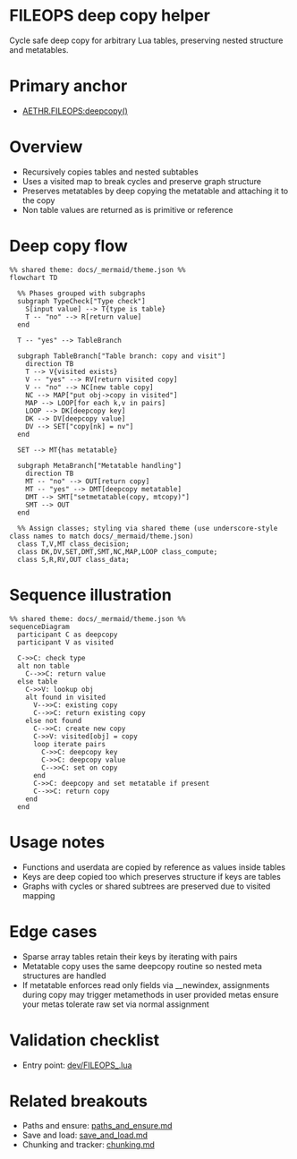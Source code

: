 # FILEOPS deep copy helper

Cycle safe deep copy for arbitrary Lua tables, preserving nested structure and metatables.

# Primary anchor

- [AETHR.FILEOPS:deepcopy()](https://github.com/Gh0st352/AETHR/blob/main/dev/FILEOPS_.lua#L206)

# Overview

- Recursively copies tables and nested subtables
- Uses a visited map to break cycles and preserve graph structure
- Preserves metatables by deep copying the metatable and attaching it to the copy
- Non table values are returned as is primitive or reference

# Deep copy flow

```mermaid
%% shared theme: docs/_mermaid/theme.json %%
flowchart TD

  %% Phases grouped with subgraphs
  subgraph TypeCheck["Type check"]
    S[input value] --> T{type is table}
    T -- "no" --> R[return value]
  end

  T -- "yes" --> TableBranch

  subgraph TableBranch["Table branch: copy and visit"]
    direction TB
    T --> V{visited exists}
    V -- "yes" --> RV[return visited copy]
    V -- "no" --> NC[new table copy]
    NC --> MAP["put obj->copy in visited"]
    MAP --> LOOP[for each k,v in pairs]
    LOOP --> DK[deepcopy key]
    DK --> DV[deepcopy value]
    DV --> SET["copy[nk] = nv"]
  end

  SET --> MT{has metatable}

  subgraph MetaBranch["Metatable handling"]
    direction TB
    MT -- "no" --> OUT[return copy]
    MT -- "yes" --> DMT[deepcopy metatable]
    DMT --> SMT["setmetatable(copy, mtcopy)"]
    SMT --> OUT
  end

  %% Assign classes; styling via shared theme (use underscore-style class names to match docs/_mermaid/theme.json)
  class T,V,MT class_decision;
  class DK,DV,SET,DMT,SMT,NC,MAP,LOOP class_compute;
  class S,R,RV,OUT class_data;
```

# Sequence illustration

```mermaid
%% shared theme: docs/_mermaid/theme.json %%
sequenceDiagram
  participant C as deepcopy
  participant V as visited

  C->>C: check type
  alt non table
    C-->>C: return value
  else table
    C->>V: lookup obj
    alt found in visited
      V-->>C: existing copy
      C-->>C: return existing copy
    else not found
      C-->>C: create new copy
      C->>V: visited[obj] = copy
      loop iterate pairs
        C->>C: deepcopy key
        C->>C: deepcopy value
        C-->>C: set on copy
      end
      C->>C: deepcopy and set metatable if present
      C-->>C: return copy
    end
  end
```

# Usage notes

- Functions and userdata are copied by reference as values inside tables
- Keys are deep copied too which preserves structure if keys are tables
- Graphs with cycles or shared subtrees are preserved due to visited mapping

# Edge cases

- Sparse array tables retain their keys by iterating with pairs
- Metatable copy uses the same deepcopy routine so nested meta structures are handled
- If metatable enforces read only fields via __newindex, assignments during copy may trigger metamethods in user provided metas ensure your metas tolerate raw set via normal assignment

# Validation checklist

- Entry point: [dev/FILEOPS_.lua](https://github.com/Gh0st352/AETHR/blob/main/dev/FILEOPS_.lua#L206)

# Related breakouts

- Paths and ensure: [paths_and_ensure.md](./paths_and_ensure.md)
- Save and load: [save_and_load.md](./save_and_load.md)
- Chunking and tracker: [chunking.md](./chunking.md)